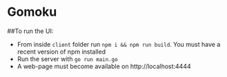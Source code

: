 # Gomoku

##To run the UI:
* From inside `client` folder run `npm i && npm run build`. You must have a
recent version of npm installed
* Run the server with `go run main.go`
* A web-page must become available on http://localhost:4444

